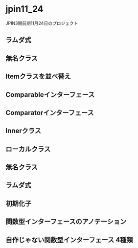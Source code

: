 # jpin11_24
JPIN3期前期11月24日のプロジェクト
## ラムダ式
## 無名クラス
## Itemクラスを並べ替え
## Comparableインターフェース
## Comparatorインターフェース
## Innerクラス
## ローカルクラス
## 無名クラス
## ラムダ式
## 初期化子
## 関数型インターフェースのアノテーション
## 自作じゃない関数型インターフェース 4種類

